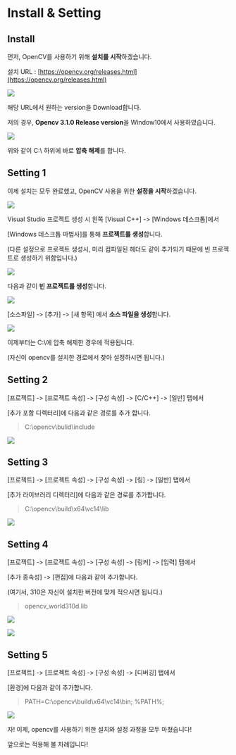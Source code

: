 # Install & Setting

## Install

먼저, OpenCV를 사용하기 위해 **설치를 시작**하겠습니다.

설치 URL : [https://opencv.org/releases.html](https://opencv.org/releases.html)



![](.gitbook/assets/image.png)

해당 URL에서 원하는 version을 Download합니다.

저의 경우, **Opencv 3.1.0 Release version**을 Window10에서 사용하였습니다.

![](.gitbook/assets/image%20%283%29.png)

위와 같이 C:\ 하위에 바로 **압축 해제**를 합니다.

## Setting 1

이제 설치는 모두 완료했고, OpenCV 사용을 위한 **설정을 시작**하겠습니다.

![](.gitbook/assets/image%20%285%29.png)

Visual Studio 프로젝트 생성 시 왼쪽 \[Visual C++\] -&gt; \[Windows 데스크톱\]에서 

\[Windows 데스크톱 마법사\]를 통해 **프로젝트를 생성**합니다. 

\(다른 설정으로 프로젝트 생성시, 미리 컴파일된 헤더도 같이 추가되기 때문에 빈 프로젝트로 생성하기 위함입니다.\)

![](.gitbook/assets/image%20%286%29.png)

다음과 같이 **빈 프로젝트를 생성**합니다.

![](.gitbook/assets/image%20%281%29.png)

\[소스파일\] -&gt; \[추가\] -&gt; \[새 항목\] 에서 **소스 파일을 생성**합니다. 

![](.gitbook/assets/image%20%288%29.png)

이제부터는 C:\에 압축 해제한 경우에 적용됩니다.

\(자신이 opencv를 설치한 경로에서 찾아 설정하시면 됩니다.\)

## Setting 2

\[프로젝트\] -&gt; \[프로젝트 속성\] -&gt; \[구성 속성\] -&gt; \[C/C++\] -&gt; \[일반\] 탭에서

\[추가 포함 디렉터리\]에 다음과 같은 경로를 추가 합니다.

> C:\opencv\bulid\include

![](.gitbook/assets/image%20%2812%29.png)

## Setting 3

\[프로젝트\] -&gt; \[프로젝트 속성\] -&gt; \[구성 속성\] -&gt; \[링\] -&gt; \[일반\] 탭에서

\[추가 라이브러리 디렉터리\]에 다음과 같은 경로를 추가합니다.

> C:\opencv\build\x64\vc14\lib

![](.gitbook/assets/image%20%284%29.png)

## Setting 4

\[프로젝트\] -&gt; \[프로젝트 속성\] -&gt; \[구성 속성\] -&gt; \[링커\] -&gt; \[입력\] 탭에서

\[추가 종속성\] -&gt; \[편집\]에 다음과 같이 추가합니다.

\(여기서, 310은 자신이 설치한 버전에 맞게 적으시면 됩니다.\)

> opencv\_world310d.lib

![](.gitbook/assets/image%20%282%29.png)

![](.gitbook/assets/image%20%287%29.png)

## Setting 5

\[프로젝트\] -&gt; \[프로젝트 속성\] -&gt; \[구성 속성\] -&gt; \[디버깅\] 탭에서

\[환경\]에 다음과 같이 추가합니다.

> PATH=C:\opencv\build\x64\vc14\bin; %PATH%;

![](.gitbook/assets/image%20%2810%29.png)



자! 이제, opencv를 사용하기 위한 설치와 설정 과정을 모두 마쳤습니다!

앞으로는 적용해 볼 차례입니다!

